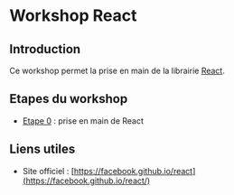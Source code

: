 # Workshop React

## Introduction

Ce workshop permet la prise en main de la librairie [React](https://facebook.github.io/react/).

## Etapes du workshop

* [Etape 0](./step-00) : prise en main de React

## Liens utiles

* Site officiel : [https://facebook.github.io/react](https://facebook.github.io/react/)
